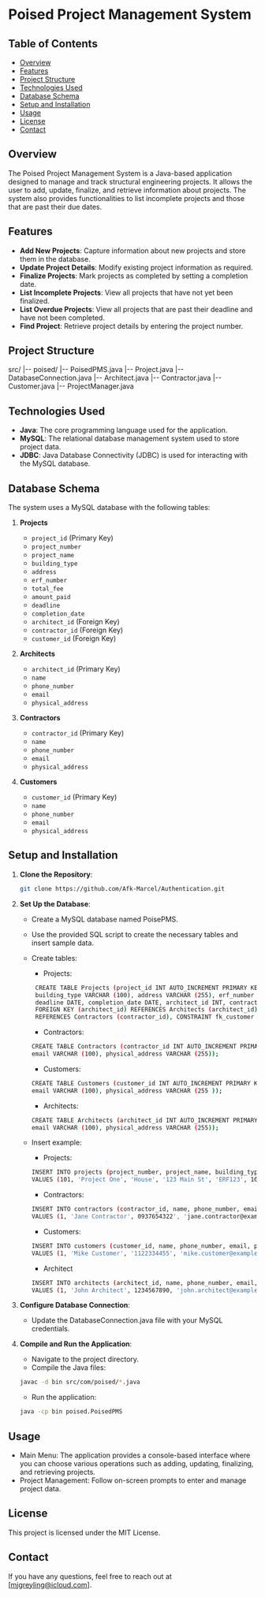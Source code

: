 # Poised Project Management System

## Table of Contents

- [Overview](#overview)
- [Features](#features)
- [Project Structure](#project-structure)
- [Technologies Used](#technologies-used)
- [Database Schema](#database-schema)
- [Setup and Installation](#setup-and-installation)
- [Usage](#usage)
- [License](#license)
- [Contact](#contact)

## Overview

The Poised Project Management System is a Java-based application designed to manage and track structural engineering projects. It allows the user to add, update, finalize, and retrieve information about projects. The system also provides functionalities to list incomplete projects and those that are past their due dates.

## Features

- **Add New Projects**: Capture information about new projects and store them in the database.
- **Update Project Details**: Modify existing project information as required.
- **Finalize Projects**: Mark projects as completed by setting a completion date.
- **List Incomplete Projects**: View all projects that have not yet been finalized.
- **List Overdue Projects**: View all projects that are past their deadline and have not been completed.
- **Find Project**: Retrieve project details by entering the project number.

## Project Structure

src/ |-- poised/ |-- PoisedPMS.java |-- Project.java |-- DatabaseConnection.java |-- Architect.java |-- Contractor.java |-- Customer.java |-- ProjectManager.java

## Technologies Used

- **Java**: The core programming language used for the application.
- **MySQL**: The relational database management system used to store project data.
- **JDBC**: Java Database Connectivity (JDBC) is used for interacting with the MySQL database.

## Database Schema

The system uses a MySQL database with the following tables:

1. **Projects**

   - `project_id` (Primary Key)
   - `project_number`
   - `project_name`
   - `building_type`
   - `address`
   - `erf_number`
   - `total_fee`
   - `amount_paid`
   - `deadline`
   - `completion_date`
   - `architect_id` (Foreign Key)
   - `contractor_id` (Foreign Key)
   - `customer_id` (Foreign Key)

2. **Architects**

   - `architect_id` (Primary Key)
   - `name`
   - `phone_number`
   - `email`
   - `physical_address`

3. **Contractors**

   - `contractor_id` (Primary Key)
   - `name`
   - `phone_number`
   - `email`
   - `physical_address`

4. **Customers**
   - `customer_id` (Primary Key)
   - `name`
   - `phone_number`
   - `email`
   - `physical_address`

## Setup and Installation

1. **Clone the Repository**:

   ```bash
   git clone https://github.com/Afk-Marcel/Authentication.git
   ```

2. **Set Up the Database**:

   - Create a MySQL database named PoisePMS.
   - Use the provided SQL script to create the necessary tables and insert sample data.
   - Create tables:

     - Projects:

     ```bash
      CREATE TABLE Projects (project_id INT AUTO_INCREMENT PRIMARY KEY, project_number INT, project_name VARCHAR (100),
      building_type VARCHAR (100), address VARCHAR (255), erf_number VARCHAR (50), total_fee DOUBLE, amount_paid DOUBLE,
      deadline DATE, completion_date DATE, architect_id INT, contractor_id INT, customer_id INT, CONSTRAINT fk_architect
      FOREIGN KEY (architect_id) REFERENCES Architects (architect_id), CONSTRAINT fk_contractor FOREIGN KEY (contractor_id)
      REFERENCES Contractors (contractor_id), CONSTRAINT fk_customer FOREIGN KEY (customer_id) REFERENCES Customers (customer_id));
     ```

     - Contractors:

     ```bash
     CREATE TABLE Contractors (contractor_id INT AUTO_INCREMENT PRIMARY KEY, name VARCHAR (100), phone_number VARCHAR (20),
     email VARCHAR (100), physical_address VARCHAR (255));
     ```

     - Customers:

     ```bash
     CREATE TABLE Customers (customer_id INT AUTO_INCREMENT PRIMARY KEY, name VARCHAR (100), phone_number VARCHAR(20),
     email VARCHAR (100), physical_address VARCHAR (255 ));
     ```

     - Architects:

     ```bash
     CREATE TABLE Architects (architect_id INT AUTO_INCREMENT PRIMARY KEY, name VARCHAR (100), phone_number VARCHAR (20),
     email VARCHAR (100), physical_address VARCHAR (255));
     ```

   - Insert example:

     - Projects:

     ```bash
     INSERT INTO projects (project_number, project_name, building_type, address, erf_number, total_fee, amount_paid, deadline, completion_date, architect_id, contractor_id, customer_id)
     VALUES (101, 'Project One', 'House', '123 Main St', 'ERF123', 100000.00, 50000.00, '2024-12-31', NULL, 1, 1, 1);
     ```

     - Contractors:

     ```bash
     INSERT INTO contractors (contractor_id, name, phone_number, email, physical_address)
     VALUES (1, 'Jane Contractor', 0937654322', 'jane.contractor@example.com, '456 Contractor Rd');
     ```

     - Customers:

     ```bash
     INSERT INTO customers (customer_id, name, phone_number, email, physical_address)
     VALUES (1, 'Mike Customer', '1122334455', 'mike.customer@example.com', '789 Customer Blvd');
     ```

     - Architect

     ```bash
     INSERT INTO architects (architect_id, name, phone_number, email, physical_address)
     VALUES (1, 'John Architect', 1234567890, 'john.architect@example.com', '123 Architect St');
     ```

3. **Configure Database Connection**:

   - Update the DatabaseConnection.java file with your MySQL credentials.

4. **Compile and Run the Application**:
   - Navigate to the project directory.
   - Compile the Java files:
   ```bash
   javac -d bin src/com/poised/*.java
   ```
   - Run the application:
   ```bash
   java -cp bin poised.PoisedPMS
   ```

## Usage

- Main Menu: The application provides a console-based interface where you can choose various operations such as adding, updating, finalizing, and retrieving projects.
- Project Management: Follow on-screen prompts to enter and manage project data.

## License

This project is licensed under the MIT License.

## Contact

If you have any questions, feel free to reach out at [mjgreyling@icloud.com].
